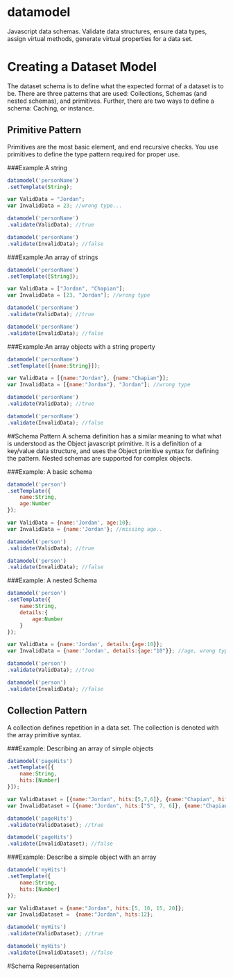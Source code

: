 # datamodel
Javascript data schemas. Validate data structures, ensure data types, assign virtual methods, generate virtual properties for a data set.

# Creating a Dataset Model
The dataset schema is to define what the expected format of a dataset is to be. There are three patterns that are used: Collections, Schemas (and nested schemas), and primitives. Further, there are two ways to define a schema: Caching, or instance.
## Primitive Pattern
Primitives are the most basic element, and end recursive checks. You use primitives to define the type pattern required for proper use.

###Example:A string
```javascript
datamodel('personName')
.setTemplate(String);

var ValidData = "Jordan";
var InvalidData = 23; //wrong type...

datamodel('personName')
.validate(ValidData); //true

datamodel('personName')
.validate(InvalidData); //false
```
###Example:An array of strings
```javascript
datamodel('personName')
.setTemplate([String]);

var ValidData = ["Jordan", "Chapian"];
var InvalidData = [23, "Jordan"]; //wrong type

datamodel('personName')
.validate(ValidData); //true

datamodel('personName')
.validate(InvalidData); //false
```

###Example:An array objects with a string property
```javascript
datamodel('personName')
.setTemplate([{name:String}]);

var ValidData = [{name:"Jordan"}, {name:"Chapian"}];
var InvalidData = [{name:"Jordan"}, "Jordan"]; //wrong type

datamodel('personName')
.validate(ValidData); //true

datamodel('personName')
.validate(InvalidData); //false
```

##Schema Pattern
A schema definition has a similar meaning to what what is understood as the Object javascript primitive. It is a definition of a key/value data structure, and uses the Object primitive syntax for defining the pattern. Nested schemas are supported for complex objects.

###Example: A basic schema
```javascript
datamodel('person')
.setTemplate({
	name:String,
	age:Number
});

var ValidData = {name:'Jordan', age:10};
var InvalidData = {name:'Jordan'}; //missing age..

datamodel('person')
.validate(ValidData); //true

datamodel('person')
.validate(InvalidData); //false
```

###Example: A nested Schema
```javascript
datamodel('person')
.setTemplate({
	name:String,
	details:{
		age:Number
	}
});

var ValidData = {name:'Jordan', details:{age:10}};
var InvalidData = {name:'Jordan', details:{age:"10"}}; //age, wrong type..

datamodel('person')
.validate(ValidData); //true

datamodel('person')
.validate(InvalidData); //false
```


## Collection Pattern
A collection defines repetition in a data set. The collection is denoted with the array primitive syntax.

###Example: Describing an array of simple objects
```javascript
datamodel('pageHits')
.setTemplate([{
	name:String,
	hits:[Number]
}]);

var ValidDataset = [{name:"Jordan", hits:[5,7,6]}, {name:"Chapian", hits:[]}];
var InvalidDataset = [{name:"Jordan", hits:["5", 7, 6]}, {name:"Chapian", hits:[8]}];

datamodel('pageHits')
.validate(ValidDataset); //true

datamodel('pageHits')
.validate(InvalidDataset); //false
```

###Example: Describe a simple object with an array
```javascript
datamodel('myHits')
.setTemplate({
	name:String,
	hits:[Number]
});

var ValidDataset = {name:"Jordan", hits:[5, 10, 15, 20]};
var InvalidDataset =  {name:"Jordan", hits:12};

datamodel('myHits')
.validate(ValidDataset); //true

datamodel('myHits')
.validate(InvalidDataset); //false
```



#Schema Representation

